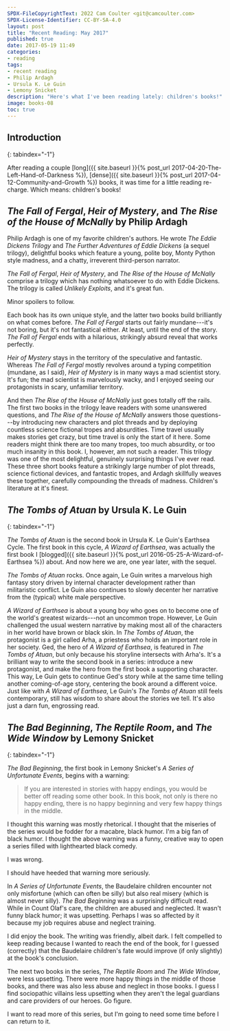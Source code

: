 ```yaml
---
SPDX-FileCopyrightText: 2022 Cam Coulter <git@camcoulter.com>
SPDX-License-Identifier: CC-BY-SA-4.0
layout: post
title: "Recent Reading: May 2017"
published: true
date: 2017-05-19 11:49
categories:
- reading
tags:
- recent reading
- Philip Ardagh
- Ursula K. Le Guin
- Lemony Snicket
description: "Here's what I've been reading lately: children's books!"
image: books-08
toc: true
---
```


## Introduction
{: tabindex="-1"}

After reading a couple [long]({{ site.baseurl }}{% post_url 2017-04-20-The-Left-Hand-of-Darkness %}), [dense]({{ site.baseurl }}{% post_url 2017-04-12-Community-and-Growth %}) books, it was time for a little reading re-charge. Which means: children's books!

## <cite>The Fall of Fergal</cite>, <cite>Heir of Mystery</cite>, and <cite>The Rise of the House of McNally</cite> by Philip Ardagh

Philip Ardagh is one of my favorite children's authors. He wrote <cite>The Eddie Dickens Trilogy</cite> and <cite>The Further Adventures of Eddie Dickens</cite> (a sequel trilogy), delightful books which feature a young, polite boy, Monty Python style madness, and a chatty, irreverent third-person narrator.

<cite>The Fall of Fergal</cite>, <cite>Heir of Mystery</cite>, and <cite>The Rise of the House of McNally</cite> comprise a trilogy which has nothing whatsoever to do with Eddie Dickens. The trilogy is called <cite>Unlikely Exploits</cite>, and it's great fun.

Minor spoilers to follow.

Each book has its own unique style, and the latter two books build brilliantly on what comes before. <cite>The Fall of Fergal</cite> starts out fairly mundane---it's not boring, but it's not fantastical either. At least, until the end of the story. <cite>The Fall of Fergal</cite> ends with a hilarious, strikingly absurd reveal that works perfectly.

<cite>Heir of Mystery</cite> stays in the territory of the speculative and fantastic. Whereas <cite>The Fall of Fergal</cite> mostly revolves around a typing competition (mundane, as I said), <cite>Heir of Mystery</cite> is in many ways a mad scientist story. It's fun; the mad scientist is marvelously wacky, and I enjoyed seeing our protagonists in scary, unfamiliar territory.

And then <cite>The Rise of the House of McNally</cite> just goes totally off the rails. The first two books in the trilogy leave readers with some unanswered questions, and <cite>The Rise of the House of McNally</cite> answers those questions---by introducing new characters and plot threads and by deploying countless science fictional tropes and absurdities. Time travel usually makes stories get crazy, but time travel is only the start of it here. Some readers might think there are too many tropes, too much absurdity, or too much insanity in this book. I, however, am not such a reader. This trilogy was one of the most delightful, genuinely surprising things I've ever read. These three short books feature a strikingly large number of plot threads, science fictional devices, and fantastic tropes, and Ardagh skillfully weaves these together, carefully compounding the threads of madness. Children's literature at it's finest.

## <cite>The Tombs of Atuan</cite> by Ursula K. Le Guin
{: tabindex="-1"}

<cite>The Tombs of Atuan</cite> is the second book in Ursula K. Le Guin's Earthsea Cycle. The first book in this cycle, <cite>A Wizard of Earthsea</cite>, was actually the first book I [blogged]({{ site.baseurl }}{% post_url 2016-05-25-A-Wizard-of-Earthsea %}) about. And now here we are, one year later, with the sequel.

<cite>The Tombs of Atuan</cite> rocks. Once again, Le Guin writes a marvelous high fantasy story driven by internal character development rather than militaristic conflict. Le Guin also continues to slowly decenter her narrative from the (typical) white male perspective.

<cite>A Wizard of Earthsea</cite> is about a young boy who goes on to become one of the world's greatest wizards---not an uncommon trope. However, Le Guin challenged the usual western narrative by making most all of the characters in her world have brown or black skin. In <cite>The Tombs of Atuan</cite>, the protagonist is a girl called Arha, a priestess who holds an important role in her society. Ged, the hero of <cite>A Wizard of Earthsea</cite>, is featured in <cite>The Tombs of Atuan</cite>, but only because his storyline intersects with Arha's. It's a brilliant way to write the second book in a series: introduce a new protagonist, and make the hero from the first book a supporting character. This way, Le Guin gets to continue Ged's story while at the same time telling another coming-of-age story, centering the book around a different voice. Just like with <cite>A Wizard of Earthsea</cite>, Le Guin's <cite>The Tombs of Atuan</cite> still feels contemporary, still has wisdom to share about the stories we tell. It's also just a darn fun, engrossing read.

## <cite>The Bad Beginning</cite>, <cite>The Reptile Room</cite>, and <cite>The Wide Window</cite> by Lemony Snicket
{: tabindex="-1"}

<cite>The Bad Beginning</cite>, the first book in Lemony Snicket's <cite>A Series of Unfortunate Events</cite>, begins with a warning:

> If you are interested in stories with happy endings, you would be better off reading some other book. In this book, not only is there no happy ending, there is no happy beginning and very few happy things in the middle.

I thought this warning was mostly rhetorical. I thought that the miseries of the series would be fodder for a macabre, black humor. I'm a big fan of black humor. I thought the above warning was a funny, creative way to open a series filled with lighthearted black comedy.

I was wrong.

I should have heeded that warning more seriously.

In <cite>A Series of Unfortunate Events</cite>, the Baudelaire children encounter not only misfortune (which can often be silly) but also real misery (which is almost never silly). <cite>The Bad Beginning</cite> was a surprisingly difficult read. While in Count Olaf's care, the children are abused and neglected. It wasn't funny black humor; it was upsetting. Perhaps I was so affected by it because my job requires abuse and neglect training.

I did enjoy the book. The writing was friendly, albeit dark. I felt compelled to keep reading because I wanted to reach the end of the book, for I guessed (correctly) that the Baudelaire children's fate would improve (if only slightly) at the book's conclusion.

The next two books in the series, <cite>The Reptile Room</cite> and <cite>The Wide Window</cite>, were less upsetting. There were more happy things in the middle of those books, and there was also less abuse and neglect in those books. I guess I find sociopathic villains less upsetting when they aren't the legal guardians and care providers of our heroes. Go figure.

I want to read more of this series, but I'm going to need some time before I can return to it.
